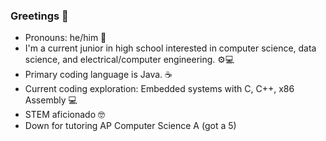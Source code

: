 ### Greetings 👋

- Pronouns: he/him 👦
- I'm a current junior in high school interested in computer science, data science, and electrical/computer engineering. ⚙💻
- Primary coding language is Java. ☕
- Current coding exploration: Embedded systems with C, C++, x86 Assembly 💻
- STEM aficionado 🤓
- Down for tutoring AP Computer Science A (got a 5)
